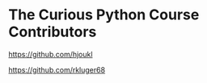 # The Curious Python Course Contributors

<https://github.com/hjoukl>

<https://github.com/rkluger68>
